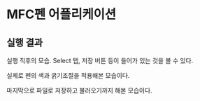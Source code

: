 # MFC펜 어플리케이션

## 실행 결과


실행 직후의 모습. Select 탭, 저장 버튼 등이 들어가 있는 것을 볼 수 있다.





실제로 펜의 색과 굵기조절을 적용해본 모습이다. 




마지막으로 파일로 저장하고 불러오기까지 해본 모습이다.

